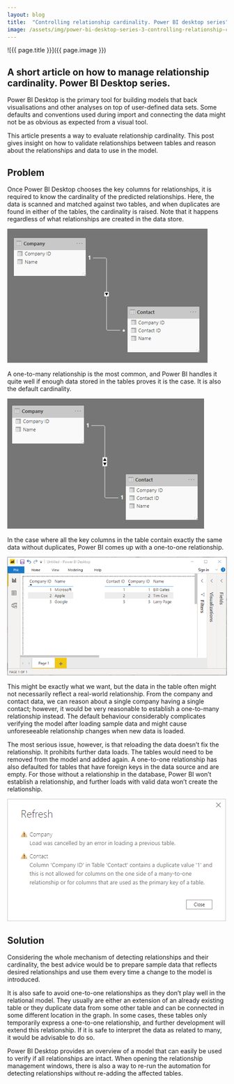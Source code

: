 ```yaml
---
layout: blog
title:  "Controlling relationship cardinality. Power BI desktop series"
image: /assets/img/power-bi-desktop-series-3-controlling-relationship-cardinality.jpg
---
```


![{{ page.title }}]({{ page.image }})

## A short article on how to manage relationship cardinality. Power BI Desktop series.
Power BI Desktop is the primary tool for building models that back visualisations and other analyses on top of user-defined data sets. Some defaults and conventions used during import and connecting the data might not be as obvious as expected from a visual tool.

This article presents a way to evaluate relationship cardinality. This post gives insight on how to validate relationships between tables and reason about the relationships and data to use in the model.

## Problem
Once Power BI Desktop chooses the key columns for relationships, it is required to know the cardinality of the predicted relationships. Here, the data is scanned and matched against two tables, and when duplicates are found in either of the tables, the cardinality is raised. Note that it happens regardless of what relationships are created in the data store.

![Table](/assets/img/pbi2_1.png)

A one-to-many relationship is the most common, and Power BI handles it quite well if enough data stored in the tables proves it is the case. It is also the default cardinality.

![Table2](/assets/img/pbi2_2.png)

In the case where all the key columns in the table contain exactly the same data without duplicates, Power BI comes up with a one-to-one relationship.

![Table3](/assets/img/pbi2_3.png)

This might be exactly what we want, but the data in the table often might not necessarily reflect a real-world relationship. From the company and contact data, we can reason about a single company having a single contact; however, it would be very reasonable to establish a one-to-many relationship instead. The default behaviour considerably complicates verifying the model after loading sample data and might cause unforeseeable relationship changes when new data is loaded.

The most serious issue, however, is that reloading the data doesn’t fix the relationship. It prohibits further data loads. The tables would need to be removed from the model and added again. A one-to-one relationship has also defaulted for tables that have foreign keys in the data source and are empty. For those without a relationship in the database, Power BI won’t establish a relationship, and further loads with valid data won’t create the relationship.

![Table4](/assets/img/pbi2_4.png)

## Solution
Considering the whole mechanism of detecting relationships and their cardinality, the best advice would be to prepare sample data that reflects desired relationships and use them every time a change to the model is introduced.

It is also safe to avoid one-to-one relationships as they don’t play well in the relational model. They usually are either an extension of an already existing table or they duplicate data from some other table and can be connected in some different location in the graph. In some cases, these tables only temporarily express a one-to-one relationship, and further development will extend this relationship. If it is safe to interpret the data as related to many, it would be advisable to do so.

Power BI Desktop provides an overview of a model that can easily be used to verify if all relationships are intact. When opening the relationship management windows, there is also a way to re-run the automation for detecting relationships without re-adding the affected tables.
